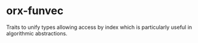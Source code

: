 # orx-funvec
Traits to unify types allowing access by index which is particularly useful in algorithmic abstractions.
